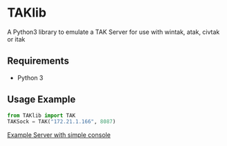 # TAKlib
A Python3 library to emulate a TAK Server for use with wintak, atak, civtak or itak

## Requirements
- Python 3

## Usage Example
```python
from TAKlib import TAK
TAKSock = TAK("172.21.1.166", 8087)
```

[Example Server with simple console](https://github.com/Tapawingo/TAKlib/blob/master/ServerExample.py "Example Server with simple console")

